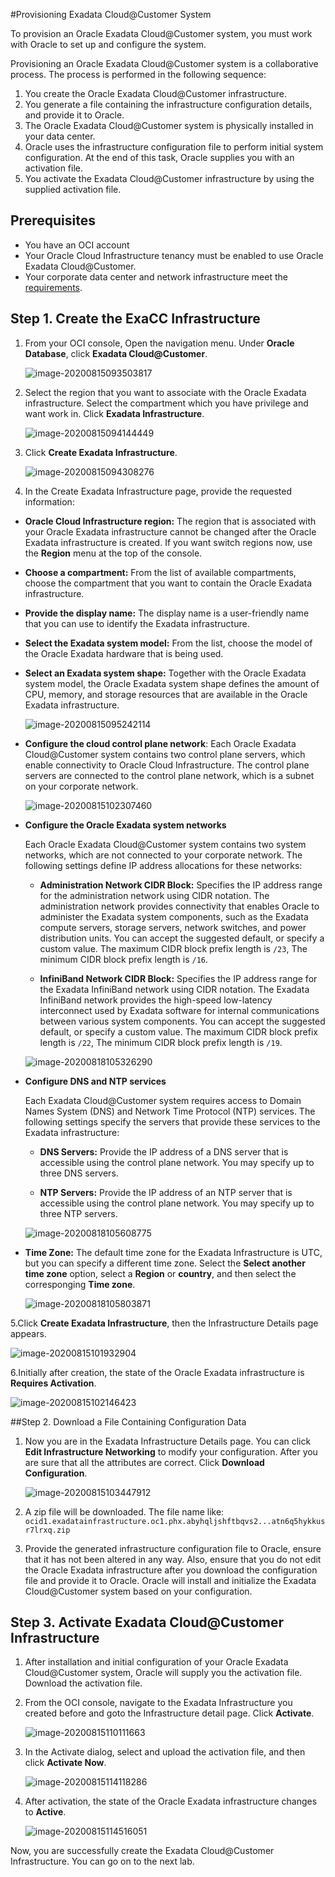 #Provisioning Exadata Cloud@Customer System

To provision an Oracle Exadata Cloud@Customer system, you must work with Oracle to set up and configure the system.

Provisioning an Oracle Exadata Cloud@Customer system is a collaborative process. The process is performed in the following sequence:

1. You create the Oracle Exadata Cloud@Customer infrastructure.
2. You generate a file containing the infrastructure configuration details, and provide it to Oracle.
3. The Oracle Exadata Cloud@Customer system is physically installed in your data center.
4. Oracle uses the infrastructure configuration file to perform initial system configuration. At the end of this task, Oracle supplies you with an activation file.
5. You activate the Exadata Cloud@Customer infrastructure by using the supplied activation file.

## Prerequisites

- You have an OCI account
- Your Oracle Cloud Infrastructure tenancy must be enabled to use Oracle Exadata Cloud@Customer. 
- Your corporate data center and network infrastructure meet the [requirements](https://docs.cloud.oracle.com/en-us/iaas/exadata/doc/eccpreparing.html).

## Step 1. Create the ExaCC Infrastructure

1. From your OCI console, Open the navigation menu. Under **Oracle Database**, click **Exadata Cloud@Customer**.

   ![image-20200815093503817](images/image-20200815093503817.png)

2. Select the region that you want to associate with the Oracle Exadata infrastructure. Select the compartment which you have privilege and want work in. Click **Exadata Infrastructure**.

   ![image-20200815094144449](images/image-20200815094144449.png)

3. Click **Create Exadata Infrastructure**.

   ![image-20200815094308276](images/image-20200815094308276.png)

4. In the Create Exadata Infrastructure page, provide the requested information:

- **Oracle Cloud Infrastructure region:** The region that is associated with your Oracle Exadata infrastructure cannot be changed after the Oracle Exadata infrastructure is created. If you want switch regions now, use the **Region** menu at the top of the console.

- **Choose a compartment:** From the list of available compartments, choose the compartment that you want to contain the Oracle Exadata infrastructure.

- **Provide the display name:** The display name is a user-friendly name that you can use to identify the Exadata infrastructure.

- **Select the Exadata system model:** From the list, choose the model of the Oracle Exadata hardware that is being used.

- **Select an Exadata system shape:** Together with the Oracle Exadata system model, the Oracle Exadata system shape defines the amount of CPU, memory, and storage resources that are available in the Oracle Exadata infrastructure.

  ![image-20200815095242114](images/image-20200815095242114.png)

- **Configure the cloud control plane network**: Each Oracle Exadata Cloud@Customer system contains two control plane servers, which enable connectivity to Oracle Cloud Infrastructure. The control plane servers are connected to the control plane network, which is a subnet on your corporate network. 

  ![image-20200815102307460](images/image-20200815102307460.png)

- **Configure the Oracle Exadata system networks**

  Each Oracle Exadata Cloud@Customer system contains two system networks, which are not connected to your corporate network. The following settings define IP address allocations for these networks:

    - **Administration Network CIDR Block:** Specifies the IP address range for the administration network using CIDR notation. The administration network provides connectivity that enables Oracle to administer the Exadata system components, such as the Exadata compute servers, storage servers, network switches, and power distribution units. You can accept the suggested default, or specify a custom value. The maximum CIDR block prefix length is `/23`, The minimum CIDR block prefix length is `/16`.

    - **InfiniBand Network CIDR Block:** Specifies the IP address range for the Exadata InfiniBand network using CIDR notation. The Exadata InfiniBand network provides the high-speed low-latency interconnect used by Exadata software for internal communications between various system components. You can accept the suggested default, or specify a custom value. The maximum CIDR block prefix length is `/22`,  The minimum CIDR block prefix length is `/19`.

    

  ![image-20200818105326290](images/image-20200818105326290.png)

- **Configure DNS and NTP services**

  Each Exadata Cloud@Customer system requires access to Domain Names System (DNS) and Network Time Protocol (NTP) services. The following settings specify the servers that provide these services to the Exadata infrastructure:

    - **DNS Servers:** Provide the IP address of a DNS server that is accessible using the control plane network. You may specify up to three DNS servers.
  
    - **NTP Servers:** Provide the IP address of an NTP server that is accessible using the control plane network. You may specify up to three NTP servers.
  
    ![image-20200818105608775](images/image-20200818105608775.png)

- **Time Zone:** The default time zone for the Exadata Infrastructure is UTC, but you can specify a different time zone. Select the **Select another time zone** option, select a **Region** or **country**, and then select the corresponging **Time zone**.

  ![image-20200818105803871](images/image-20200818105803871.png)

5.Click **Create Exadata Infrastructure**, then the Infrastructure Details page appears.

   ![image-20200815101932904](images/image-20200815101932904.png)

6.Initially after creation, the state of the Oracle Exadata infrastructure is **Requires Activation**.

   ![image-20200815102146423](images/image-20200815102146423.png)

   

##Step 2. Download a File Containing Configuration Data

1. Now you are in the Exadata Infrastructure Details page. You can click **Edit Infrastructure Networking** to modify your configuration. After you are sure that all the attributes are correct. Click **Download Configuration**.

   ![image-20200815103447912](images/image-20200815103447912.png)

2. A zip file will be downloaded. The file name like: `ocid1.exadatainfrastructure.oc1.phx.abyhqljshftbqvs2...atn6q5hykkusr7lrxq.zip`

3. Provide the generated infrastructure configuration file to Oracle, ensure that it has not been altered in any way. Also, ensure that you do not edit the Oracle Exadata infrastructure after you download the configuration file and provide it to Oracle. Oracle will install and initialize the Exadata Cloud@Customer system based on your configuration.

   

## Step 3. Activate Exadata Cloud@Customer Infrastructure

1. After installation and initial configuration of your Oracle Exadata Cloud@Customer system, Oracle will supply you the activation file. Download the activation file.

2. From the OCI console, navigate to the Exadata Infrastructure you created before and goto the Infrastructure detail page. Click **Activate**.

   ![image-20200815110111663](images/image-20200815110111663.png)

3. In the Activate dialog, select and upload the activation file, and then click **Activate Now**.

   ![image-20200815114118286](images/image-20200815114118286.png)

4. After activation, the state of the Oracle Exadata infrastructure changes to **Active**.

   ![image-20200815114516051](images/image-20200815114516051.png)

Now, you are successfully create the Exadata Cloud@Customer Infrastructure. You can go on to the next lab.